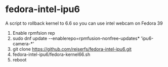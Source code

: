 # fedora-intel-ipu6
A script to rollback kernel to 6.6 so you can use intel webcam on Fedora 39

1. Enable rpmfsion rep
2. sudo dnf update --enablerepo=rpmfusion-nonfree-updates* 'ipu6-camera-*'
3. git clone https://github.com/reiserfs/fedora-intel-ipu6.git
4. fedora-intel-ipu6/fedora-kernel66.sh
5. reboot
